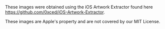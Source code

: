 These images were obtained using the iOS Artwork Extractor found here https://github.com/0xced/iOS-Artwork-Extractor.

These images are Apple's property and are not covered by our MIT License.
